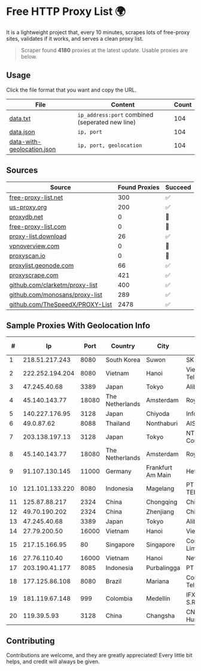 
# Free HTTP Proxy List 🌍

It is a lightweight project that, every 10 minutes, scrapes lots of free-proxy sites, validates if it works, and serves a clean proxy list.


> Scraper found **4180** proxies at the latest update. Usable proxies are below.

## Usage

Click the file format that you want and copy the URL.


|File|Content|Count|
|----|-------|-----|
|[data.txt](https://raw.githubusercontent.com/themiralay/Proxy-List-World/master/data.txt)|`ip_address:port` combined (seperated new line)|104|
|[data.json](https://raw.githubusercontent.com/themiralay/Proxy-List-World/master/data.json)|`ip, port`|104|
|[data-with-geolocation.json](https://raw.githubusercontent.com/themiralay/Proxy-List-World/master/data-with-geolocation.json)|`ip, port, geolocation`|104|

## Sources

|Source|Found Proxies|Succeed|
|------|-------------|-------|
|[free-proxy-list.net](https://free-proxy-list.net)|300|✅|
|[us-proxy.org](https://www.us-proxy.org)|200|✅|
|[proxydb.net](http://proxydb.net)|0|🚫|
|[free-proxy-list.com](https://free-proxy-list.com/?page=&port=&type%5B%5D=http&type%5B%5D=https&up_time=0&search=Search)|0|🚫|
|[proxy-list.download](https://www.proxy-list.download/HTTP)|26|✅|
|[vpnoverview.com](https://vpnoverview.com/privacy/anonymous-browsing/free-proxy-servers)|0|🚫|
|[proxyscan.io](https://www.proxyscan.io)|0|🚫|
|[proxylist.geonode.com](https://proxylist.geonode.com/api/proxy-list?limit=300&page=1&sort_by=lastChecked&sort_type=desc&protocols=http,https)|66|✅|
|[proxyscrape.com](https://api.proxyscrape.com/v2/?request=displayproxies&protocol=http&timeout=10000&country=all&ssl=all&anonymity=all)|421|✅|
|[github.com/clarketm/proxy-list](https://raw.githubusercontent.com/clarketm/proxy-list/master/proxy-list-raw.txt)|400|✅|
|[github.com/monosans/proxy-list](https://raw.githubusercontent.com/monosans/proxy-list/main/proxies/http.txt)|289|✅|
|[github.com/TheSpeedX/PROXY-List](https://raw.githubusercontent.com/TheSpeedX/PROXY-List/master/http.txt)|2478|✅|


## Sample Proxies With Geolocation Info

|#|Ip|Port|Country|City|Internet Service Provider|
|-|--|----|-------|----|-------------------------|
|1|218.51.217.243|8080|South Korea|Suwon|SK Broadband Co Ltd|
|2|222.252.194.204|8080|Vietnam|Hanoi|VietNam Post and Telecom Corporation|
|3|47.245.40.68|3389|Japan|Tokyo|Alibaba Cloud LLC|
|4|45.140.143.77|18080|The Netherlands|Amsterdam|RoyaleHosting BV|
|5|140.227.176.95|3128|Japan|Chiyoda|InfoSphere|
|6|49.0.87.62|8088|Thailand|Nonthaburi|AIS-Fibre|
|7|203.138.197.13|3128|Japan|Tokyo|NTT PC Communications, Inc.|
|8|45.140.143.77|18080|The Netherlands|Amsterdam|RoyaleHosting BV|
|9|91.107.130.145|11000|Germany|Frankfurt Am Main|Hetzner Online AG|
|10|121.101.133.220|8080|Indonesia|Magelang|PT SELARAS CITRA TERABIT|
|11|125.87.88.217|2324|China|Chongqing|China Telecom|
|12|49.70.190.202|2324|China|Zhenjiang|Chinanet|
|13|47.245.40.68|3389|Japan|Tokyo|Alibaba Cloud LLC|
|14|27.79.200.50|16000|Vietnam|Hanoi|Viettel Corporation|
|15|217.15.166.95|80|Singapore|Singapore|Contabo Asia Private Limited|
|16|27.76.110.40|16000|Vietnam|Hanoi|Newass2011xDSLHCMC|
|17|203.190.41.177|8085|Indonesia|Purbalingga|PT Jaring Lintas Utara|
|18|177.125.86.108|8080|Brazil|Mariana|Companhia Itabirana Telecomunicações Ltda|
|19|181.119.67.148|999|Colombia|Medellín|IFX Networks Argentina S.R.L|
|20|119.39.5.93|3128|China|Changsha|CNC Group CHINA169 Hunan Province Network|



## Contributing

Contributions are welcome, and they are greatly appreciated! Every
little bit helps, and credit will always be given.

